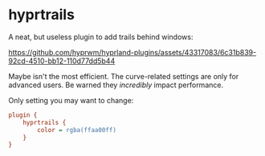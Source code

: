 # hyprtrails

A neat, but useless plugin to add trails behind windows:

https://github.com/hyprwm/hyprland-plugins/assets/43317083/6c31b839-92cd-4510-bb12-110d77dd5b44

Maybe isn't the most efficient. The curve-related settings are only for advanced users.
Be warned they _incredibly_ impact performance.

Only setting you may want to change:
```ini
plugin {
    hyprtrails {
        color = rgba(ffaa00ff)
    }
}

```
